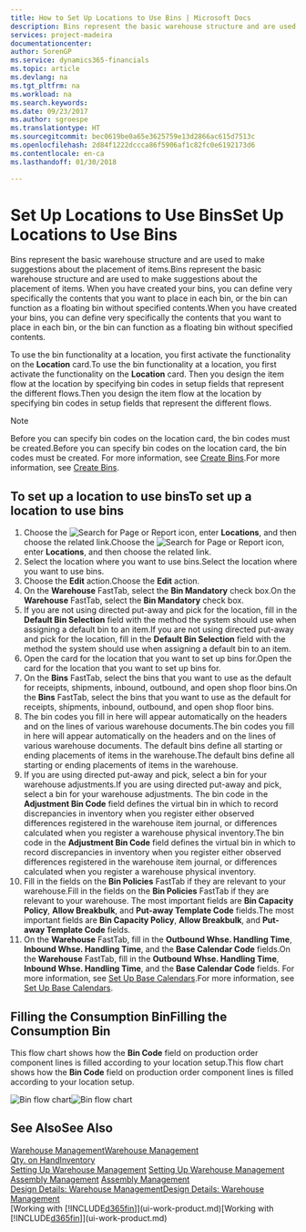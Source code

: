 ```yaml
---
title: How to Set Up Locations to Use Bins | Microsoft Docs
description: Bins represent the basic warehouse structure and are used to make suggestions about the placement of items. When you have created your bins, you can define very specifically the contents that you want to place in each bin, or the bin can function as a floating bin without specified contents.
services: project-madeira
documentationcenter: 
author: SorenGP
ms.service: dynamics365-financials
ms.topic: article
ms.devlang: na
ms.tgt_pltfrm: na
ms.workload: na
ms.search.keywords: 
ms.date: 09/23/2017
ms.author: sgroespe
ms.translationtype: HT
ms.sourcegitcommit: bec0619be0a65e3625759e13d2866ac615d7513c
ms.openlocfilehash: 2d84f1222dccca86f5906af1c82fc0e6192173d6
ms.contentlocale: en-ca
ms.lasthandoff: 01/30/2018

---
```

# <a name="set-up-locations-to-use-bins"></a><span data-ttu-id="217d8-104">Set Up Locations to Use Bins</span><span class="sxs-lookup"><span data-stu-id="217d8-104">Set Up Locations to Use Bins</span></span>
<span data-ttu-id="217d8-105">Bins represent the basic warehouse structure and are used to make suggestions about the placement of items.</span><span class="sxs-lookup"><span data-stu-id="217d8-105">Bins represent the basic warehouse structure and are used to make suggestions about the placement of items.</span></span> <span data-ttu-id="217d8-106">When you have created your bins, you can define very specifically the contents that you want to place in each bin, or the bin can function as a floating bin without specified contents.</span><span class="sxs-lookup"><span data-stu-id="217d8-106">When you have created your bins, you can define very specifically the contents that you want to place in each bin, or the bin can function as a floating bin without specified contents.</span></span>  

<span data-ttu-id="217d8-107">To use the bin functionality at a location, you first activate the functionality on the **Location** card.</span><span class="sxs-lookup"><span data-stu-id="217d8-107">To use the bin functionality at a location, you first activate the functionality on the **Location** card.</span></span> <span data-ttu-id="217d8-108">Then you design the item flow at the location by specifying bin codes in setup fields that represent the different flows.</span><span class="sxs-lookup"><span data-stu-id="217d8-108">Then you design the item flow at the location by specifying bin codes in setup fields that represent the different flows.</span></span>  

> [!NOTE]  
>  <span data-ttu-id="217d8-109">Before you can specify bin codes on the location card, the bin codes must be created.</span><span class="sxs-lookup"><span data-stu-id="217d8-109">Before you can specify bin codes on the location card, the bin codes must be created.</span></span> <span data-ttu-id="217d8-110">For more information, see [Create Bins](warehouse-how-to-create-individual-bins.md).</span><span class="sxs-lookup"><span data-stu-id="217d8-110">For more information, see [Create Bins](warehouse-how-to-create-individual-bins.md).</span></span>  

## <a name="to-set-up-a-location-to-use-bins"></a><span data-ttu-id="217d8-111">To set up a location to use bins</span><span class="sxs-lookup"><span data-stu-id="217d8-111">To set up a location to use bins</span></span>  
1.  <span data-ttu-id="217d8-112">Choose the ![Search for Page or Report](media/ui-search/search_small.png "Search for Page or Report icon") icon, enter **Locations**, and then choose the related link.</span><span class="sxs-lookup"><span data-stu-id="217d8-112">Choose the ![Search for Page or Report](media/ui-search/search_small.png "Search for Page or Report icon") icon, enter **Locations**, and then choose the related link.</span></span>  
2.  <span data-ttu-id="217d8-113">Select the location where you want to use bins.</span><span class="sxs-lookup"><span data-stu-id="217d8-113">Select the location where you want to use bins.</span></span>  
3.  <span data-ttu-id="217d8-114">Choose the **Edit** action.</span><span class="sxs-lookup"><span data-stu-id="217d8-114">Choose the **Edit** action.</span></span>  
4.  <span data-ttu-id="217d8-115">On the **Warehouse** FastTab, select the **Bin Mandatory** check box.</span><span class="sxs-lookup"><span data-stu-id="217d8-115">On the **Warehouse** FastTab, select the **Bin Mandatory** check box.</span></span>  
5.  <span data-ttu-id="217d8-116">If you are not using directed put-away and pick for the location, fill in the **Default Bin Selection** field with the method the system should use when assigning a default bin to an item.</span><span class="sxs-lookup"><span data-stu-id="217d8-116">If you are not using directed put-away and pick for the location, fill in the **Default Bin Selection** field with the method the system should use when assigning a default bin to an item.</span></span>  
6.  <span data-ttu-id="217d8-117">Open the card for the location that you want to set up bins for.</span><span class="sxs-lookup"><span data-stu-id="217d8-117">Open the card for the location that you want to set up bins for.</span></span>
7.  <span data-ttu-id="217d8-118">On the **Bins** FastTab, select the bins that you want to use as the default for receipts, shipments, inbound, outbound, and open shop floor bins.</span><span class="sxs-lookup"><span data-stu-id="217d8-118">On the **Bins** FastTab, select the bins that you want to use as the default for receipts, shipments, inbound, outbound, and open shop floor bins.</span></span>  
8.  <span data-ttu-id="217d8-119">The bin codes you fill in here will appear automatically on the headers and on the lines of various warehouse documents.</span><span class="sxs-lookup"><span data-stu-id="217d8-119">The bin codes you fill in here will appear automatically on the headers and on the lines of various warehouse documents.</span></span> <span data-ttu-id="217d8-120">The default bins define all starting or ending placements of items in the warehouse.</span><span class="sxs-lookup"><span data-stu-id="217d8-120">The default bins define all starting or ending placements of items in the warehouse.</span></span>  
9.  <span data-ttu-id="217d8-121">If you are using directed put-away and pick, select a bin for your warehouse adjustments.</span><span class="sxs-lookup"><span data-stu-id="217d8-121">If you are using directed put-away and pick, select a bin for your warehouse adjustments.</span></span> <span data-ttu-id="217d8-122">The bin code in the **Adjustment Bin Code** field defines the virtual bin in which to record discrepancies in inventory when you register either observed differences registered in the warehouse item journal, or differences calculated when you register a warehouse physical inventory.</span><span class="sxs-lookup"><span data-stu-id="217d8-122">The bin code in the **Adjustment Bin Code** field defines the virtual bin in which to record discrepancies in inventory when you register either observed differences registered in the warehouse item journal, or differences calculated when you register a warehouse physical inventory.</span></span>  
10. <span data-ttu-id="217d8-123">Fill in the fields on the **Bin Policies** FastTab if they are relevant to your warehouse.</span><span class="sxs-lookup"><span data-stu-id="217d8-123">Fill in the fields on the **Bin Policies** FastTab if they are relevant to your warehouse.</span></span> <span data-ttu-id="217d8-124">The most important fields are **Bin Capacity Policy**, **Allow Breakbulk**, and **Put-away Template Code** fields.</span><span class="sxs-lookup"><span data-stu-id="217d8-124">The most important fields are **Bin Capacity Policy**, **Allow Breakbulk**, and **Put-away Template Code** fields.</span></span>  
11. <span data-ttu-id="217d8-125">On the **Warehouse** FastTab, fill in the **Outbound Whse. Handling Time**, **Inbound Whse. Handling Time**, and the **Base Calendar Code** fields.</span><span class="sxs-lookup"><span data-stu-id="217d8-125">On the **Warehouse** FastTab, fill in the **Outbound Whse. Handling Time**, **Inbound Whse. Handling Time**, and the **Base Calendar Code** fields.</span></span> <span data-ttu-id="217d8-126">For more information, see [Set Up Base Calendars](across-how-to-assign-base-calendars.md).</span><span class="sxs-lookup"><span data-stu-id="217d8-126">For more information, see [Set Up Base Calendars](across-how-to-assign-base-calendars.md).</span></span>

## <a name="filling-the-consumption-bin"></a><span data-ttu-id="217d8-127">Filling the Consumption Bin</span><span class="sxs-lookup"><span data-stu-id="217d8-127">Filling the Consumption Bin</span></span>
<span data-ttu-id="217d8-128">This flow chart shows how the **Bin Code** field on production order component lines is filled according to your location setup.</span><span class="sxs-lookup"><span data-stu-id="217d8-128">This flow chart shows how the **Bin Code** field on production order component lines is filled according to your location setup.</span></span>

<span data-ttu-id="217d8-129">![Bin flow chart](media/binflow.png "BinFlow")</span><span class="sxs-lookup"><span data-stu-id="217d8-129">![Bin flow chart](media/binflow.png "BinFlow")</span></span>  

## <a name="see-also"></a><span data-ttu-id="217d8-130">See Also</span><span class="sxs-lookup"><span data-stu-id="217d8-130">See Also</span></span>
[<span data-ttu-id="217d8-131">Warehouse Management</span><span class="sxs-lookup"><span data-stu-id="217d8-131">Warehouse Management</span></span>](warehouse-manage-warehouse.md)  
[<span data-ttu-id="217d8-132">Qty. on Hand</span><span class="sxs-lookup"><span data-stu-id="217d8-132">Inventory</span></span>](inventory-manage-inventory.md)  
<span data-ttu-id="217d8-133">[Setting Up Warehouse Management](warehouse-setup-warehouse.md)   </span><span class="sxs-lookup"><span data-stu-id="217d8-133">[Setting Up Warehouse Management](warehouse-setup-warehouse.md)   </span></span>  
<span data-ttu-id="217d8-134">[Assembly Management](assembly-assemble-items.md)  </span><span class="sxs-lookup"><span data-stu-id="217d8-134">[Assembly Management](assembly-assemble-items.md)  </span></span>  
[<span data-ttu-id="217d8-135">Design Details: Warehouse Management</span><span class="sxs-lookup"><span data-stu-id="217d8-135">Design Details: Warehouse Management</span></span>](design-details-warehouse-management.md)  
<span data-ttu-id="217d8-136">[Working with [!INCLUDE[d365fin](includes/d365fin_md.md)]](ui-work-product.md)</span><span class="sxs-lookup"><span data-stu-id="217d8-136">[Working with [!INCLUDE[d365fin](includes/d365fin_md.md)]](ui-work-product.md)</span></span>

